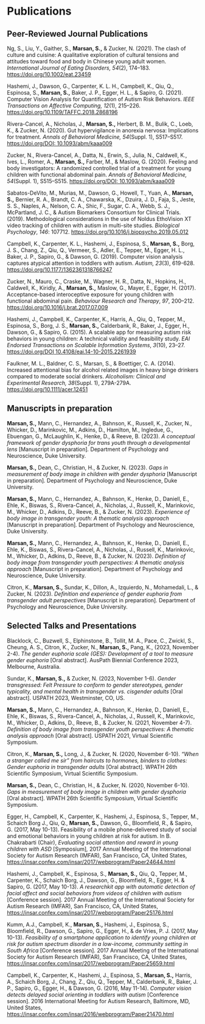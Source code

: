 # Publications

## Peer-Reviewed Journal Publications

Ng, S., Liu, Y., Gaither, S., **Marsan, S.,** & Zucker, N. (2021). The clash of culture and cuisine: A qualitative exploration of cultural tensions and attitudes toward food and body in Chinese young adult women. _International Journal of Eating Disorders, 54_(2), 174–183. <https://doi.org/10.1002/eat.23459>

Hashemi, J., Dawson, G., Carpenter, K. L. H., Campbell, K., Qiu, Q., Espinosa, S., **Marsan, S.,** Baker, J. P., Egger, H. L., & Sapiro, G. (2021). Computer Vision Analysis for Quantification of Autism Risk Behaviors. _IEEE Transactions on Affective Computing, 12_(1), 215–226. <https://doi.org/10.1109/TAFFC.2018.2868196>

Rivera-Cancel, A., Nicholas, J., **Marsan, S.,** Herbert, B. M., Bulik, C., Loeb, K., & Zucker, N. (2020). Gut hypervigilance in anorexia nervosa: Implications for treatment. _Annals of Behavioral Medicine, 54_(Suppl. 1), S517–S517. [https://doi.org/DOI: 10.1093/abm/kaaa009](https://doi.org/DOI:%2010.1093/abm/kaaa009)

Zucker, N., Rivera-Cancel, A., Datta, N., Erwin, S., Julia, N., Caldwell, K., Ives, L., Romer, A., **Marsan, S.,** Farber, M., & Maslow, G. (2020). Feeling and body investigators: A randomized controlled trial of a treatment for young children with functional abdominal pain. _Annals of Behavioral Medicine, 54_(Suppl. 1), S515–S515. [https://doi.org/DOI: 10.1093/abm/kaaa009](https://doi.org/DOI:%2010.1093/abm/kaaa009)

Sabatos-DeVito, M., Murias, M., Dawson, G., Howell, T., Yuan, A., **Marsan, S.,** Bernier, R. A., Brandt, C. A., Chawarska, K., Dzuira, J. D., Faja, S., Jeste, S. S., Naples, A., Nelson, C. A., Shic, F., Sugar, C. A., Webb, S. J., McPartland, J. C., & Autism Biomarkers Consortium for Clinical Trials. (2019). Methodological considerations in the use of Noldus EthoVision XT video tracking of children with autism in multi-site studies. _Biological Psychology_, _146_: 107712. <https://doi.org/10.1016/j.biopsycho.2019.05.012>

Campbell, K., Carpenter, K. L., Hashemi, J., Espinosa, S., **Marsan, S.,** Borg, J. S., Chang, Z., Qiu, Q., Vermeer, S., Adler, E., Tepper, M., Egger, H. L., Baker, J. P., Sapiro, G., & Dawson, G. (2019). Computer vision analysis captures atypical attention in toddlers with autism. _Autism, 23_(3), 619-628. <https://doi.org/10.1177/1362361318766247>

Zucker, N., Mauro, C., Craske, M., Wagner, H. R., Datta, N., Hopkins, H., Caldwell, K., Kiridly, A., **Marsan, S.,** Maslow, G., Mayer, E., Egger, H. (2017). Acceptance-based interoceptive exposure for young children with functional abdominal pain. _Behaviour Research and Therapy_, _97_, 200–212. <https://doi.org/10.1016/j.brat.2017.07.009>

Hashemi, J., Campbell, K., Carpenter, K., Harris, A., Qiu, Q., Tepper, M., Espinosa, S., Borg, J. S., **Marsan, S.,** Calderbank, R., Baker, J., Egger, H., Dawson, G., & Sapiro, G. (2015). A scalable app for measuring autism risk behaviors in young children: A technical validity and feasibility study. _EAI Endorsed Transactions on Scalable Information Systems_, _3_(10), 23–27. [https://doi.org/DOI 10.4108/eai.14-10-2015.2261939](https://doi.org/DOI%2010.4108/eai.14-10-2015.2261939)

Faulkner, M. L., Baldner, C. S., Marsan, S., & Boettiger, C. A. (2014). Increased attentional bias for alcohol related images in heavy binge drinkers compared to moderate social drinkers. _Alcoholism: Clinical and Experimental Research, 38_(Suppl. 1), 279A-279A. <https://doi.org/10.1111/acer.12451>

## Manuscripts in preparation

**Marsan, S.,** Mann, C., Hernandez, A., Bahnson, K., Russell, K., Zucker, N., Whicker, D., Marinkovic, M., Adkins, D., Hamilton, M., Ingledue, G., Ebuengan, G., McLaughlin, K., Henke, D., & Reeve, B. (2023). _A conceptual framework of gender dysphoria for trans youth through a developmental lens_ \[Manuscript in preparation\]_._ Department of Psychology and Neuroscience, Duke University.

**Marsan, S.,** Dean, C., Christian, H., & Zucker, N. (2023). _Gaps in measurement of body image in children with gender dysphoria_ \[Manuscript in preparation\]_._ Department of Psychology and Neuroscience, Duke University.

**Marsan, S.,** Mann, C., Hernandez, A., Bahnson, K., Henke, D., Daniell, E., Ehle, K., Biswas, S., Rivera-Cancel, A., Nicholas, J., Russell, K., Marinkovic, M., Whicker, D., Adkins, D., Reeve, B., & Zucker, N. (2023). _Experience of body image in transgender youth: A thematic analysis approach_ \[Manuscript in preparation\]_._ Department of Psychology and Neuroscience, Duke University.

**Marsan, S.,** Mann, C., Hernandez, A., Bahnson, K., Henke, D., Daniell, E., Ehle, K., Biswas, S., Rivera-Cancel, A., Nicholas, J., Russell, K., Marinkovic, M., Whicker, D., Adkins, D., Reeve, B., & Zucker, N. (2023). _Definition of body image from transgender youth perspectives: A thematic analysis approach_ \[Manuscript in preparation\]_._ Department of Psychology and Neuroscience, Duke University.

Citron, K., **Marsan, S.,** Sundar, K., Dillon, A., Izquierdo, N., Mohamedali, L., & Zucker, N. (2023). _Definition and experience of gender euphoria from transgender adult perspectives_ \[Manuscript in preparation\]_._ Department of Psychology and Neuroscience, Duke University.

## Selected Talks and Presentations

Blacklock, C., Buzwell, S., Elphinstone, B., Tollit, M. A., Pace, C., Zwickl, S., Cheung, A. S., Citron, K., Zucker, N., **Marsan, S.,** Pang, K., (2023, November 2-4). _The gender euphoria scale (GES): Development of a tool to measure gender euphoria_ \[Oral abstract\]. AusPath Biennial Conference 2023, Melbourne, Australia.

Sundar, K., **Marsan, S.,** & Zucker, N. (2023, November 1-6). _Gender transgressed: Felt Pressure to conform to gender stereotypes, gender typicality, and mental health in transgender vs. cisgender adults_ \[Oral abstract\]. USPATH 2023, Westminster, CO, US.

**Marsan, S.,** Mann, C., Hernandez, A., Bahnson, K., Henke, D., Daniell, E., Ehle, K., Biswas, S., Rivera-Cancel, A., Nicholas, J., Russell, K., Marinkovic, M., Whicker, D., Adkins, D., Reeve, B., & Zucker, N. (2021, November 4-7). _Definition of body image from transgender youth perspectives: A thematic analysis approach_ \[Oral abstract\]. USPATH 2021, Virtual Scientific Symposium.

Citron, K., **Marsan, S.,** Long, J., & Zucker, N. (2020, November 6-10). _“When a stranger called me sir” from haircuts to hormones, binders to clothes: Gender euphoria in transgender adults_ \[Oral abstract\]. WPATH 26th Scientific Symposium, Virtual Scientific Symposium.

**Marsan, S.,** Dean, C., Christian, H., & Zucker, N. (2020, November 6-10). _Gaps in measurement of body image in children with gender dysphoria_ \[Oral abstract\]. WPATH 26th Scientific Symposium, Virtual Scientific Symposium.

Egger, H., Campbell, K., Carpenter, K., Hashemi, J., Espinosa, S., Tepper, M., Schaich Borg J., Qiu, Q., **Marsan, S.,** Dawson, G., Bloomfield, R., & Sapiro, G. (2017, May 10-13). Feasibility of a mobile phone-delivered study of social and emotional behaviors in young children at risk for autism. In B. Chakrabarti (Chair), _Evaluating social attention and reward in young children with ASD_ \[Symposium\]_,_ 2017 Annual Meeting of the International Society for Autism Research (IMFAR), San Francisco, CA, United States, <https://insar.confex.com/insar/2017/webprogram/Paper24644.html>

Hashemi, J., Campbell, K., Espinosa, S., **Marsan, S.,** Qiu, Q., Tepper, M., Carpenter, K., Schaich Borg, J., Dawson, G., Bloomfield, R., Egger, H. & Sapiro, G. (2017, May 10-13). _A researchkit app with automatic detection of facial affect and social behaviors from videos of children with autism_ \[Conference session\]_._ 2017 Annual Meeting of the International Society for Autism Research (IMFAR), San Francisco, CA, United States, <https://insar.confex.com/insar/2017/webprogram/Paper25176.html>

Kumm, A.J., Campbell, K., **Marsan, S.,** Hashemi, J., Espinosa, S., Bloomfield, R., Dawson, G., Sapiro, G., Egger, H., & de Vries, P. J. (2017, May 10-13). _Feasibility of a smartphone application to identify young children at risk for autism spectrum disorder in a low-income, community setting in South Africa_ \[Conference session\]_._ 2017 Annual Meeting of the International Society for Autism Research (IMFAR), San Francisco, CA, United States, <https://insar.confex.com/insar/2017/webprogram/Paper25659.html>

Campbell, K., Carpenter, K., Hashemi, J., Espinosa, S., **Marsan, S.,** Harris, A., Schaich Borg, J., Chang, Z., Qiu, Q., Tepper, M., Calderbank, R., Baker, J. P., Sapiro, G., Egger, H., & Dawson, G. (2016, May 11-14). _Computer vision detects delayed social orienting in toddlers with autism_ \[Conference session\]. 2016 International Meeting for Autism Research, Baltimore, MD, United States, <https://insar.confex.com/insar/2016/webprogram/Paper21470.html>
